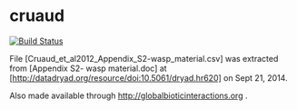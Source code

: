 # cruaud
[![Build Status](https://travis-ci.org/globalbioticinteractions/cruaud.svg?branch=master)](https://travis-ci.org/globalbioticinteractions/cruaud)

File [Cruaud_et_al2012_Appendix_S2-wasp_material.csv] was extracted from [Appendix S2- wasp material.doc] at [http://datadryad.org/resource/doi:10.5061/dryad.hr620] on Sept 21, 2014.

Also made available through http://globalbioticinteractions.org .
